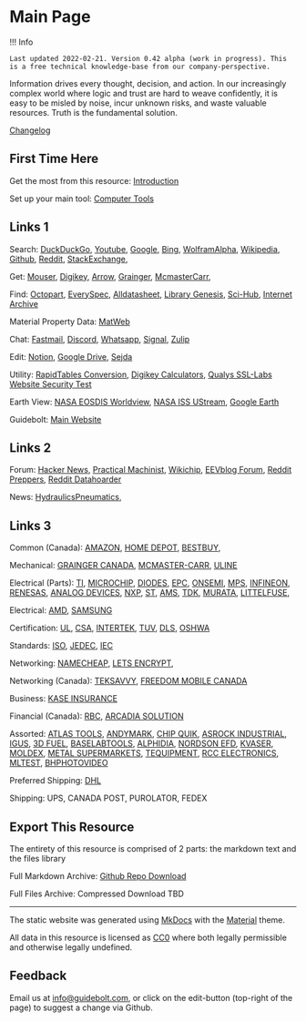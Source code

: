 # Main Page

!!! Info
	
	Last updated 2022-02-21. Version 0.42 alpha (work in progress). This is a free technical knowledge-base from our company-perspective.
	
Information drives every thought, decision, and action. In our increasingly complex world where logic and trust are hard to weave confidently, it is easy to be misled by noise, incur unknown risks, and waste valuable resources. Truth is the fundamental solution.	

[Changelog](/changelog)

## First Time Here

Get the most from this resource: [Introduction](/intro)

Set up your main tool: [Computer Tools](/tools-computer)

## Links 1

Search:
[DuckDuckGo](https://duckduckgo.com/),
[Youtube](https://www.youtube.com/),
[Google](https://www.google.com/),
[Bing](https://www.bing.com),
[WolframAlpha](https://www.wolframalpha.com/),
[Wikipedia](https://en.wikipedia.org),
[Github](https://github.com/),
[Reddit](https://www.reddit.com/),
[StackExchange](https://stackexchange.com/),

Get:
[Mouser](https://www.mouser.ca/),
[Digikey](https://www.digikey.ca/),
[Arrow](https://www.arrow.com/),
[Grainger](https://www.grainger.ca),
[McmasterCarr](https://www.mcmaster.com/),

Find: 
[Octopart](https://octopart.com/),
[EverySpec](http://everyspec.com/),
[Alldatasheet](https://www.alldatasheet.com/), 
[Library Genesis](https://libgen.is/), 
[Sci-Hub](https://sci-hub.st/),
[Internet Archive](https://archive.org/)

Material Property Data: [MatWeb](http://www.matweb.com/)

Chat:
[Fastmail](https://www.fastmail.com),
[Discord](https://discord.com/),
[Whatsapp](https://www.whatsapp.com/),
[Signal](https://signal.org),
[Zulip](https://zulip.com/)

Edit: 
[Notion](https://www.notion.so/),
[Google Drive](https://drive.google.com),
[Sejda](https://www.sejda.com/)

Utility:
[RapidTables Conversion](https://www.rapidtables.com/convert/index.html),
[Digikey Calculators](https://www.digikey.ca/en/resources/online-conversion-calculators),
[Qualys SSL-Labs Website Security Test](https://www.ssllabs.com/ssltest/)

Earth View: 
[NASA EOSDIS Worldview](https://worldview.earthdata.nasa.gov/),
[NASA ISS UStream](https://www.nasa.gov/multimedia/nasatv/iss_ustream.html),
[Google Earth](https://earth.google.com)

Guidebolt:
[Main Website](https://guidebolt.com/)

## Links 2

Forum:
[Hacker News](https://news.ycombinator.com/),
[Practical Machinist](https://www.practicalmachinist.com),
[Wikichip](https://en.wikichip.org/wiki/WikiChip),
[EEVblog Forum](https://www.eevblog.com/forum/),
[Reddit Preppers](https://www.reddit.com/r/preppers/),
[Reddit Datahoarder](https://www.reddit.com/r/DataHoarder/)

News:
[HydraulicsPneumatics](https://www.hydraulicspneumatics.com/),

## Links 3

Common (Canada):
[AMAZON](https://www.amazon.ca/),
[HOME DEPOT](https://www.homedepot.ca), 
[BESTBUY](https://www.bestbuy.ca),

Mechanical:
[GRAINGER CANADA](https://www.grainger.ca), 
[MCMASTER-CARR](https://www.mcmaster.com/),
[ULINE](https://www.uline.ca/)

Electrical (Parts):
[TI](https://www.ti.com/),
[MICROCHIP](https://www.microchip.com/),
[DIODES](https://www.diodes.com/),
[EPC](https://epc-co.com),
[ONSEMI](https://www.onsemi.com/),
[MPS](https://www.monolithicpower.com/),
[INFINEON](https://www.infineon.com/),
[RENESAS](https://www.renesas.com),
[ANALOG DEVICES](https://www.analog.com),
[NXP](https://www.nxp.com/),
[ST](https://www.st.com),
[AMS](https://ams.com),
[TDK](https://www.tdk.com),
[MURATA](https://www.murata.com),
[LITTELFUSE](https://www.littelfuse.com/),

Electrical:
[AMD](https://www.amd.com),
[SAMSUNG](https://www.samsung.com)

Certification:
[UL](https://www.ul.com/),
[CSA](https://www.csagroup.org/),
[INTERTEK](https://www.intertek.com/),
[TUV](https://www.tuv.com/canada/en/),
[DLS](https://www.dlsemc.com/),
[OSHWA](https://certification.oshwa.org/)

Standards:
[ISO](https://www.iso.org),
[JEDEC](https://www.jedec.org/),
[IEC](https://www.iec.ch)

Networking:
[NAMECHEAP](https://www.namecheap.com/),
[LETS ENCRYPT](https://letsencrypt.org/),

Networking (Canada):
[TEKSAVVY](https://www.teksavvy.com/),
[FREEDOM MOBILE CANADA](https://www.freedommobile.ca/en-CA)

Business:
[KASE INSURANCE](https://kaseinsurance.com/)

Financial (Canada):
[RBC](https://www.rbcroyalbank.com),
[ARCADIA SOLUTION](https://www.mytaxexpress.com/t2index.html)

Assorted:
[ATLAS TOOLS](https://www.atlas-machinery.com/),
[ANDYMARK](https://www.andymark.com/),
[CHIP QUIK](https://chipquik.com),
[ASROCK INDUSTRIAL](https://www.asrockind.com/),
[IGUS](https://www.igus.ca),
[3D FUEL](https://www.3dfuel.com/),
[BASELABTOOLS](https://www.baselabtools.com/),
[ALPHIDIA](https://www.quadhands.com/),
[NORDSON EFD](https://www.nordson.com),
[KVASER](https://www.kvaser.com/),
[MOLDEX](https://www.moldex.com),
[METAL SUPERMARKETS](https://www.metalsupermarkets.com),
[TEQUIPMENT](https://www.tequipment.net/),
[RCC ELECTRONICS](https://www.rcce.com/),
[MLTEST](https://www.mltest.com/),
[BHPHOTOVIDEO](https://www.bhphotovideo.com/)

Preferred Shipping:
[DHL](https://www.dhl.com)

Shipping:
UPS,
CANADA POST,
PUROLATOR,
FEDEX

## Export This Resource

The entirety of this resource is comprised of 2 parts: the markdown text and the files library

Full Markdown Archive: [Github Repo Download](https://github.com/Guidebolt/knowledge/archive/master.zip)

Full Files Archive: Compressed Download TBD

---

The static website was generated using [MkDocs](https://www.mkdocs.org/) with the [Material](https://squidfunk.github.io/mkdocs-material/) theme.

All data in this resource is licensed as [CC0](https://creativecommons.org/publicdomain/zero/1.0/) where both legally permissible and otherwise legally undefined.

## Feedback

Email us at [info@guidebolt.com](mailto:info@guidebolt.com), or click on the edit-button (top-right of the page) to suggest a change via Github.

